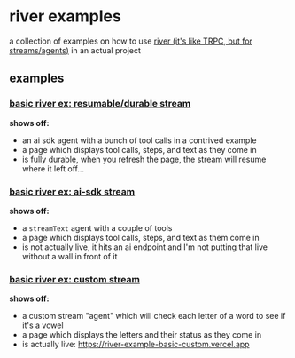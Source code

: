 # river examples

a collection of examples on how to use [river (it's like TRPC, but for streams/agents)](https://github.com/bmdavis419/river) in an actual project

## examples

### [basic river ex: resumable/durable stream](https://github.com/bmdavis419/river-examples/tree/main/resume-example)

**shows off:**

- an ai sdk agent with a bunch of tool calls in a contrived example
- a page which displays tool calls, steps, and text as they come in
- is fully durable, when you refresh the page, the stream will resume where it left off...

### [basic river ex: ai-sdk stream](https://github.com/bmdavis419/river-examples/tree/main/basic-aisdk-example)

**shows off:**

- a `streamText` agent with a couple of tools
- a page which displays tool calls, steps, and text as them come in
- is not actually live, it hits an ai endpoint and I'm not putting that live without a wall in front of it

### [basic river ex: custom stream](https://github.com/bmdavis419/river-examples/tree/main/basic-example)

**shows off:**

- a custom stream "agent" which will check each letter of a word to see if it's a vowel
- a page which displays the letters and their status as they come in
- is actually live: https://river-example-basic-custom.vercel.app
